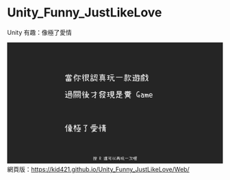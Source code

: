 # Unity_Funny_JustLikeLove
 Unity 有趣：像極了愛情

![像極了愛情](/title.png "像極了愛情")
網頁版：https://kid421.github.io/Unity_Funny_JustLikeLove/Web/